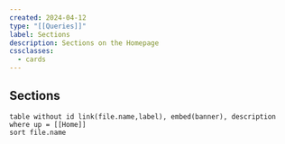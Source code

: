 ```yaml
---
created: 2024-04-12
type: "[[Queries]]"
label: Sections
description: Sections on the Homepage
cssclasses:
  - cards
---
```

## Sections
```dataview
table without id link(file.name,label), embed(banner), description where up = [[Home]]
sort file.name
```

